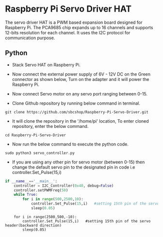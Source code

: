 # Raspberry Pi Servo Driver HAT

The servo driver HAT is a PWM based expansion board designed for Raspberry Pi. The PCA9685 chip expands up to 16 channels and supports 12-bits resolution for each channel. It uses the I2C protocol for communication purpose.


## Python

* Stack Servo HAT on Raspberry Pi.

* Now connect the external power supply of 6V - 12V DC on the Green connector as shown below, Turn on the adapter and it will power the Raspberry Pi.

* Now connect Servo motor on any servo port ranging between 0-15.

* Clone Github repository by running below command in terminal.
 
``` git clone https://github.com/sbcshop/Raspberry-Pi-Servo-Driver.git ```

* It will clone the repository in the '/home/pi' location, To enter cloned repository, enter the below command.

``` cd Raspberry-Pi-Servo-Driver  ```

* Now run the below command to execute the python code.

``` sudo python3 servo_controller.py ```

* If you are using any other pin for servo motor (between 0-15) then change the default servo pin to the designated pin in code i.e controller.Set_Pulse(15,i)

```python
if __name__=='__main__':
    controller = I2C_Controller(0x40, debug=False)
    controller.setPWMFreq(50)
    while True:
        for i in range(500,2500,10):
            controller.Set_Pulse(15,i)   #setting 15th pin of the servo header(forward direction)
            sleep(0.05)
```    
        for i in range(2500,500,-10):
            controller.Set_Pulse(15,i)   #setting 15th pin of the servo header(backward direction)
            sleep(0.05)
